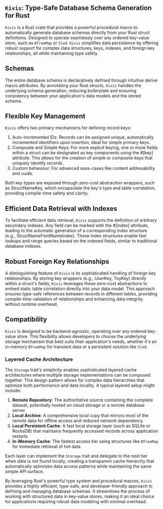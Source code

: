 ## `Kivis`: Type-Safe Database Schema Generation for Rust

`Kivis` is a Rust crate that provides a powerful procedural macro to automatically generate database schemas directly from your Rust struct definitions. Designed to operate seamlessly over any ordered key-value store, such as `BTreeMap` or `Sled`. `Kivis` simplifies data persistence by offering robust support for complex data structures, keys, indexes, and foreign key relationships, all while maintaining type safety.

## Schemas

The entire database schema is declaratively defined through intuitive derive macro attributes. By annotating your Rust structs, `Kivis` handles the underlying schema generation, reducing boilerplate and ensuring consistency between your application's data models and the stored schema.

## Flexible Key Management

`Kivis` offers two primary mechanisms for defining record keys:

1. Auto-incremented IDs: Records can be assigned unique, automatically incremented identifiers upon insertion, ideal for simple primary keys.
2. Composite and Simple Keys: For more explicit keying, one or more fields within a struct can be designated as key components using the #[key] attribute. This allows for the creation of simple or composite keys that uniquely identify records.
3. Custom behaviour: For advanced uses-cases like content addresability and uuids.

Both key types are exposed through zero-cost abstraction wrappers, such as StructNameKey, which encapsulate the key's type and table correlation, providing compile-time safety and clarity.

## Efficient Data Retrieval with Indexes

To facilitate efficient data retrieval, `Kivis` supports the definition of arbitrary secondary indexes. Any field can be marked with the #[index] attribute, leading to the automatic generation of a corresponding index structure (e.g., StructNameFieldNameIndex). These index structures enable fast lookups and range queries based on the indexed fields, similar to traditional database indexes.

## Robust Foreign Key Relationships

A distinguishing feature of `Kivis` is its sophisticated handling of foreign key relationships. By storing key wrappers (e.g., UserKey, ToyKey) directly within a struct's fields, `Kivis` leverages these zero-cost abstractions to embed static table correlation directly into your data model. This approach ensures type-safe references between records in different tables, providing compile-time validation of relationships and enhancing data integrity without runtime overhead.

## Compatibility

`Kivis` is designed to be backend-agnostic, operating over any ordered key-value store. This flexibility allows developers to choose the underlying storage mechanism that best suits their application's needs, whether it's an in-memory `BTreeMap` for transient data or a persistent solution like `Sled`.

### Layered Cache Architecture

The `Storage` trait's simplicity enables sophisticated layered cache architectures where multiple storage implementations can be composed together. This design pattern allows for complex data hierarchies that optimize both performance and data locality. A typical layered setup might include:

1. **Remote Repository**: The authoritative source containing the complete dataset, potentially hosted on cloud storage or a remote database server
2. **Local Archive**: A comprehensive local copy that mirrors most of the remote data for offline access and reduced network dependency
3. **Local Persistent Cache**: A fast local storage layer (such as SQLite or RocksDB) that maintains frequently accessed records across application restarts
4. **In-Memory Cache**: The fastest access tier using structures like `BTreeMap` for immediate retrieval of hot data

Each layer can implement the `Storage` trait and delegate to the next tier when data is not found locally, creating a transparent cache hierarchy that automatically optimizes data access patterns while maintaining the same simple API surface.

By leveraging Rust's powerful type system and procedural macros, `Kivis` provides a highly efficient, type-safe, and developer-friendly approach to defining and managing database schemas. It streamlines the process of working with structured data in key-value stores, making it an ideal choice for applications requiring robust data modeling with minimal overhead.
